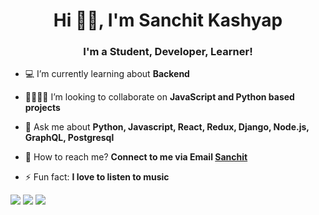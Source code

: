 <h1 align="center">Hi 👋🏻, I'm Sanchit Kashyap</h1>
<h3 align="center">I'm a Student, Developer, Learner!</h3>

- 💻 I’m currently learning about **Backend**

- 🤜🏻🤛🏻 I’m looking to collaborate on **JavaScript and Python based projects**

- 💬 Ask me about **Python, Javascript, React, Redux, Django, Node.js, GraphQL, Postgresql**

- 📧 How to reach me? **Connect to me via Email [Sanchit](mailto:sanchitkshyap@gmail.com)**

- ⚡ Fun fact: **I love to listen to music**


<img src="https://img.icons8.com/plasticine/100/000000/react.png"/>
<img src="https://img.icons8.com/color/48/000000/django.png"/>
<img src="https://img.icons8.com/color/96/000000/redux.png"/>
